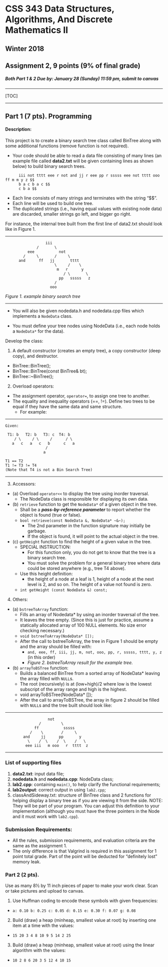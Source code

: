 
CSS 343 Data Structures, Algorithms, And Discrete Mathematics II
===

Winter 2018
---

Assignment 2, 9 points (9% of final grade)
---

##### Both Part 1 & 2 Due by: January 28 (Sunday) 11:59 pm, submit to canvas

---

[TOC]

---

Part 1 (7 pts). Programming
---

#### Description:
This project is to create a binary search tree class called BinTree along with some additional functions (remove function is not required).

- Your code should be able to read a data file consisting of many lines (an example file called __data2.txt__ will be given containing lines as shown below) to build binary search trees. 
```
      iii not tttt eee r not and jj r eee pp r sssss eee not tttt ooo ff m m y z $$
      b a c b a c $$
      c b a $$
```
- Each line consists of many strings and terminates with the string “$$”. 
- Each line will be used to build one tree. 
- The duplicated strings (i.e., having equal values with existing node data) are discarded, smaller strings go left, and bigger go right. 

For instance, the internal tree built from the first line of data2.txt should look like in Figure 1.

---

```
                  iii
              /       \
          eee           not
        /     \       /     \
      and      ff   jj       tttt
                      \     /    \
                       m   r      y
                          / \       \
                        pp   sssss   z
                      /
                    ooo
``` 
<em style="text-align: center">Figure 1. example binary search tree</em>

---

- You will also be given nodedata.h and nodedata.cpp files which implements a `NodeData` class.

- You must define your tree nodes using NodeData (i.e., each node holds a `NodeData*` for the data).

Develop the class:

1. A default constructor (creates an empty tree), a copy constructor (deep copy), and destructor.
  - BinTree::BinTree();
  - BinTree::BinTree(const BinTree& bt);
  - BinTree::~BinTree();
2. Overload operators:
  - The assignment operator, `operator=`, to assign one tree to another.
  - The equality and inequality operators (==, !=). Define two trees to be equal if they have the same data and same structure. 
      - For example:

---

```
Given:

 T1: b   T2: b   T3: c  T4: b     
    / \     / \     /      / \    
   a   c   a   c   b      c   a   
                  /
                 a

T1 == T2 
T1 != T3 != T4
(Note that T4 is not a Bin Search Tree)
```


---

3. Accessors:
  - (a) Overload `operator<<` to display the tree using inorder traversal. 
      - The NodeData class is responsible for displaying its own data.
  - (b) `retrieve` function to get the `NodeData*` of a given object in the tree.
      - Shall be a _**pass-by-reference parameter**_ to report whether the object is found (true or false). 
      - `bool retrieve(const NodeData &, NodeData* ~&~);`
          - The 2nd parameter in the function signature may initially be garbage.
          - If the object is found, it will point to the actual object in the tree.
  - (c) `getHeight` function to find the height of a given value in the tree.
      - SPECIAL INSTRUCTION: 
          - For this function only, you do not get to know that the tree is a binary search tree. 
          - You must solve the problem for a general binary tree where data could be stored anywhere (e.g., tree T4 above).
      - Use this height definition: 
          - the height of a node at a leaf is 1, height of a node at the next level is 2, and so on. The height of a value not found is zero.
      - `int getHeight (const NodeData &) const;`
4. Others:
  - (a) `bstreeToArray` function:
      - Fills an array of Nodedata* by using an inorder traversal of the tree. 
      - It leaves the tree empty. (Since this is just for practice, assume a statically allocated array of 100 NULL elements. No size error checking necessary.)
      - `void bstreeToArray(NodeData* []);`
      - After the call to bstreeToArray, the tree in Figure 1 should be empty and the array should be filled with:
          - `and, eee, ff, iii, jj, m, not, ooo, pp, r, sssss, tttt, y, z` (in this order)
          -  <em style="text-align: center">Figure 2. bstreeToArray result for the example tree.</em>
  - (b) `arrayToBSTree` function:
      - Builds a balanced BinTree from a sorted array of NodeData* leaving the array filled with `NULL`s. 
      - The root (recursively) is at (low+high)/2 where low is the lowest subscript of the array range and high is the highest.
      - void arrayToBSTree(NodeData* []);
      - After the call to arrayToBSTree, the array in figure 2 should be filled with `NULL`s and the tree built should look like:

---

```
                   not
               /         \
             ff           sssss
           /    \        /     \
        and     jj      pp       y
          \    /  \    /  \    /   \
         eee iii   m ooo   r  tttt  z
```

---

### List of supporting files
1. __data2.txt__: input data file;
2. __nodedata.h__ and __nodedata.cpp__: NodeData class;
3. __lab2.cpp__: containing `main()`, to help clarify the functional requirements;
4. __lab2output__: correct output in using `lab2.cpp`;
5. classAndSideway.txt: structure of BinTree class and 2 functions for helping display a binary tree as if you are viewing it from the side. NOTE: They will be part of your program. You can adjust this definition to your implementation (although you must have the three pointers in the Node and it must work with `lab2.cpp`).

### Submission Requirements:
- All the rules, submission requirements, and evaluation criteria are the same as the assignment 1.
- The only difference is that Valgrind is required in this assignment for 1 point total grade. Part of the point will be deducted for “definitely lost” memory leak.


### Part 2 (2 pts).
Use as many 8½ by 11 inch pieces of paper to make your work clear. Scan or take pictures and upload to canvas.

1. Use Huffman coding to encode these symbols with given frequencies:
  - `a: 0.10 b: 0.25 c: 0.05 d: 0.15 e: 0.30 f: 0.07 g: 0.08`
2. Build (draw) a heap (minheap, smallest value at root) by inserting one item at a time with the values:
  - `15 20 3 4 8 10 9 5 14 2 25`
3. Build (draw) a heap (minheap, smallest value at root) using the linear algorithm with the values:
  - `10 2 8 6 20 3 5 12 4 10 15`